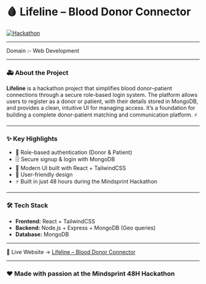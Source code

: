 # 🩸 Lifeline – Blood Donor Connector  

[![Hackathon](https://img.shields.io/badge/Mindsprint-48H%20Hackathon-red?style=flat-square&logo=hackaday)]()  

---

Domain :- Web Development

---

### 🚑 About the Project  
**Lifeline** is a hackathon project that simplifies blood donor–patient connections through a secure role-based login system.
The platform allows users to register as a donor or patient, with their details stored in MongoDB, and provides a clean, intuitive UI for managing access.
It’s a foundation for building a complete donor-patient matching and communication platform. ⚡  

---

### ✨ Key Highlights  
- 👥 Role-based authentication (Donor & Patient)
- 🗄️ Secure signup & login with MongoDB
- 🎨 Modern UI built with React + TailwindCSS
- 📱 User-friendly design
- ⚡ Built in just 48 hours during the Mindsprint Hackathon

---

### 🛠️ Tech Stack  
- **Frontend:** React + TailwindCSS  
- **Backend:** Node.js + Express + MongoDB (Geo queries)  
- **Database:** MongoDB 

---

🔗 Live Website → [Lifeline – Blood Donor Connector](https://codecrew-mindsprint-frontend.onrender.com/)

---

### ❤️ Made with passion at the Mindsprint 48H Hackathon
